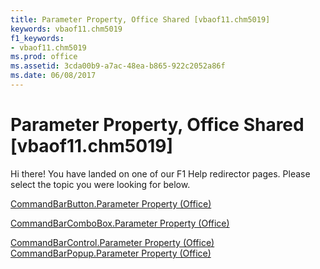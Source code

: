 ```yaml
---
title: Parameter Property, Office Shared [vbaof11.chm5019]
keywords: vbaof11.chm5019
f1_keywords:
- vbaof11.chm5019
ms.prod: office
ms.assetid: 3cda00b9-a7ac-48ea-b865-922c2052a86f
ms.date: 06/08/2017
---
```



# Parameter Property, Office Shared [vbaof11.chm5019]

Hi there! You have landed on one of our F1 Help redirector pages. Please select the topic you were looking for below.

[CommandBarButton.Parameter Property (Office)](http://msdn.microsoft.com/library/582718f1-8274-9862-c9a8-86bcd1c528b7%28Office.15%29.aspx)

[CommandBarComboBox.Parameter Property (Office)](http://msdn.microsoft.com/library/b5019fba-5124-5d9c-7abe-db10df32078b%28Office.15%29.aspx)

[CommandBarControl.Parameter Property (Office)](http://msdn.microsoft.com/library/6a1fd988-0c3f-3945-307f-e4e647c3642c%28Office.15%29.aspx)
[CommandBarPopup.Parameter Property (Office)](http://msdn.microsoft.com/library/3ad7783e-3afd-0019-1cf9-eae93992479b%28Office.15%29.aspx)

